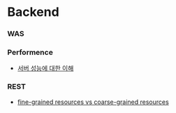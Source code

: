 # Backend  

### WAS  

### Performence

* [서버 성능에 대한 이해](https://www.slideshare.net/sunnykwak90/ss-44875669)

### REST
* [fine-grained resources vs coarse-grained resources](https://thamaliwijewardhana.wordpress.com/2016/03/29/fine-grained-resources-vs-coarse-grained-resources/)
